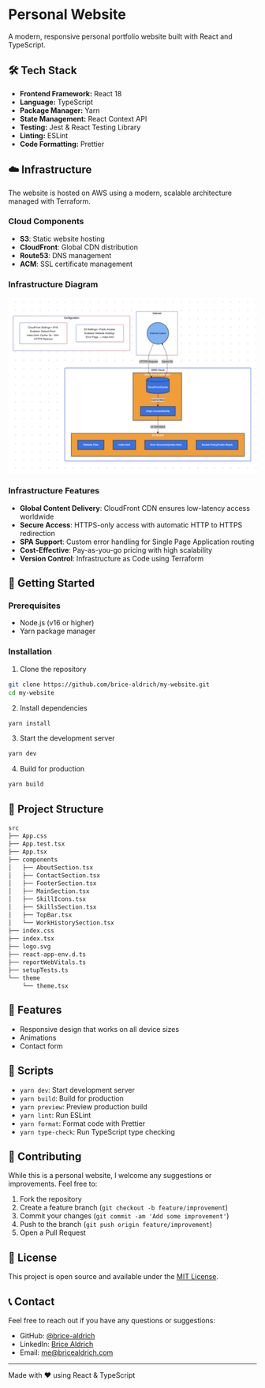 # Personal Website

A modern, responsive personal portfolio website built with React and TypeScript.


## 🛠 Tech Stack

- **Frontend Framework:** React 18
- **Language:** TypeScript
- **Package Manager:** Yarn
- **State Management:** React Context API
- **Testing:** Jest & React Testing Library
- **Linting:** ESLint
- **Code Formatting:** Prettier

## ☁️ Infrastructure

The website is hosted on AWS using a modern, scalable architecture managed with Terraform.

### Cloud Components

- **S3**: Static website hosting
- **CloudFront**: Global CDN distribution
- **Route53**: DNS management
- **ACM**: SSL certificate management

### Infrastructure Diagram

![Flow Chart](./infra/flowchart.png)

### Infrastructure Features

- **Global Content Delivery**: CloudFront CDN ensures low-latency access worldwide
- **Secure Access**: HTTPS-only access with automatic HTTP to HTTPS redirection
- **SPA Support**: Custom error handling for Single Page Application routing
- **Cost-Effective**: Pay-as-you-go pricing with high scalability
- **Version Control**: Infrastructure as Code using Terraform

## 🚀 Getting Started

### Prerequisites

- Node.js (v16 or higher)
- Yarn package manager

### Installation

1. Clone the repository
```bash
git clone https://github.com/brice-aldrich/my-website.git
cd my-website
```

2. Install dependencies
```bash
yarn install
```

3. Start the development server
```bash
yarn dev
```

4. Build for production
```bash
yarn build
```

## 📂 Project Structure

```
src
├── App.css
├── App.test.tsx
├── App.tsx
├── components
│   ├── AboutSection.tsx
│   ├── ContactSection.tsx
│   ├── FooterSection.tsx
│   ├── MainSection.tsx
│   ├── SkillIcons.tsx
│   ├── SkillsSection.tsx
│   ├── TopBar.tsx
│   └── WorkHistorySection.tsx
├── index.css
├── index.tsx
├── logo.svg
├── react-app-env.d.ts
├── reportWebVitals.ts
├── setupTests.ts
└── theme
    └── theme.tsx
```

## 📱 Features

- Responsive design that works on all device sizes
- Animations
- Contact form

## 🔧 Scripts

- `yarn dev`: Start development server
- `yarn build`: Build for production
- `yarn preview`: Preview production build
- `yarn lint`: Run ESLint
- `yarn format`: Format code with Prettier
- `yarn type-check`: Run TypeScript type checking

## 🤝 Contributing

While this is a personal website, I welcome any suggestions or improvements. Feel free to:

1. Fork the repository
2. Create a feature branch (`git checkout -b feature/improvement`)
3. Commit your changes (`git commit -am 'Add some improvement'`)
4. Push to the branch (`git push origin feature/improvement`)
5. Open a Pull Request

## 📝 License

This project is open source and available under the [MIT License](LICENSE.md).

## 📞 Contact

Feel free to reach out if you have any questions or suggestions:

- GitHub: [@brice-aldrich](https://github.com/yourusername)
- LinkedIn: [Brice Aldrich](https://www.linkedin.com/in/brice-aldrich-1046bb85/)
- Email: me@bricealdrich.com

---

Made with ❤️ using React & TypeScript